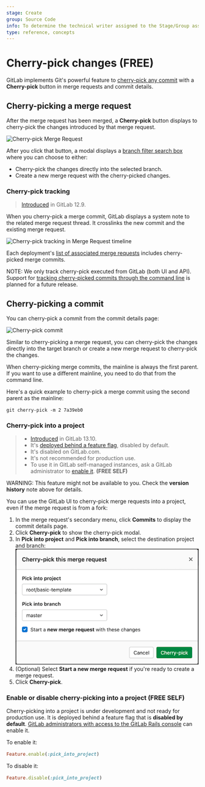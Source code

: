```yaml
---
stage: Create
group: Source Code
info: To determine the technical writer assigned to the Stage/Group associated with this page, see https://about.gitlab.com/handbook/engineering/ux/technical-writing/#assignments
type: reference, concepts
---
```


# Cherry-pick changes **(FREE)**

GitLab implements Git's powerful feature to
[cherry-pick any commit](https://git-scm.com/docs/git-cherry-pick "Git cherry-pick documentation")
with a **Cherry-pick** button in merge requests and commit details.

## Cherry-picking a merge request

After the merge request has been merged, a **Cherry-pick** button displays
to cherry-pick the changes introduced by that merge request.

![Cherry-pick Merge Request](img/cherry_pick_changes_mr.png)

After you click that button, a modal displays a
[branch filter search box](../repository/branches/index.md#branch-filter-search-box)
where you can choose to either:

- Cherry-pick the changes directly into the selected branch.
- Create a new merge request with the cherry-picked changes.

### Cherry-pick tracking

> [Introduced](https://gitlab.com/groups/gitlab-org/-/epics/2675) in GitLab 12.9.

When you cherry-pick a merge commit, GitLab displays a system note to the related merge
request thread. It crosslinks the new commit and the existing merge request.

![Cherry-pick tracking in Merge Request timeline](img/cherry_pick_mr_timeline_v12_9.png)

Each deployment's [list of associated merge requests](../../../api/deployments.md#list-of-merge-requests-associated-with-a-deployment) includes cherry-picked merge commits.

NOTE:
We only track cherry-pick executed from GitLab (both UI and API). Support for [tracking cherry-picked commits through the command line](https://gitlab.com/gitlab-org/gitlab/-/issues/202215) is planned for a future release.

## Cherry-picking a commit

You can cherry-pick a commit from the commit details page:

![Cherry-pick commit](img/cherry_pick_changes_commit.png)

Similar to cherry-picking a merge request, you can cherry-pick the changes
directly into the target branch or create a new merge request to cherry-pick the
changes.

When cherry-picking merge commits, the mainline is always the
first parent. If you want to use a different mainline, you need to do that
from the command line.

Here's a quick example to cherry-pick a merge commit using the second parent as the
mainline:

```shell
git cherry-pick -m 2 7a39eb0
```

### Cherry-pick into a project

> - [Introduced](https://gitlab.com/gitlab-org/gitlab/-/issues/21268) in GitLab 13.10.
> - It's [deployed behind a feature flag](../../feature_flags.md), disabled by default.
> - It's disabled on GitLab.com.
> - It's not recommended for production use.
> - To use it in GitLab self-managed instances, ask a GitLab administrator to [enable it](#enable-or-disable-cherry-picking-into-a-project). **(FREE SELF)**

WARNING:
This feature might not be available to you. Check the **version history** note above for details.

You can use the GitLab UI to cherry-pick merge requests into a project, even if the
merge request is from a fork:

1. In the merge request's secondary menu, click **Commits** to display the commit details page.
1. Click **Cherry-pick** to show the cherry-pick modal.
1. In **Pick into project** and **Pick into branch**, select the destination project and branch:
   ![Cherry-pick commit](img/cherry_pick_into_project_v13_10.png)
1. (Optional) Select **Start a new merge request** if you're ready to create a merge request.
1. Click **Cherry-pick**.

### Enable or disable cherry-picking into a project **(FREE SELF)**

Cherry-picking into a project is under development and not ready for production use. It is
deployed behind a feature flag that is **disabled by default**.
[GitLab administrators with access to the GitLab Rails console](../../../administration/feature_flags.md)
can enable it.

To enable it:

```ruby
Feature.enable(:pick_into_project)
```

To disable it:

```ruby
Feature.disable(:pick_into_project)
```

<!-- ## Troubleshooting

Include any troubleshooting steps that you can foresee. If you know beforehand what issues
one might have when setting this up, or when something is changed, or on upgrading, it's
important to describe those, too. Think of things that may go wrong and include them here.
This is important to minimize requests for support, and to avoid doc comments with
questions that you know someone might ask.

Each scenario can be a third-level heading, e.g. `### Getting error message X`.
If you have none to add when creating a doc, leave this section in place
but commented out to help encourage others to add to it in the future. -->
